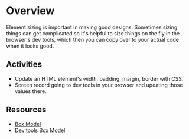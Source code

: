 # Overview

Element sizing is important in making good designs. Sometimes sizing things can get complicated so it's helpful to size things on the fly in the browser's dev tools, which then you can copy over to your actual code when it looks good.

## Activities

- Update an HTML element's width, padding, margin, border with CSS.
- Screen record going to dev tools in your browser and updating those values there.

## Resources

- [Box Model](https://developer.mozilla.org/en-US/docs/Web/CSS/CSS_Box_Model/Introduction_to_the_CSS_box_model)
- [Dev tools Box Model](https://www.codecademy.com/article/f1-devtools-box-model)
